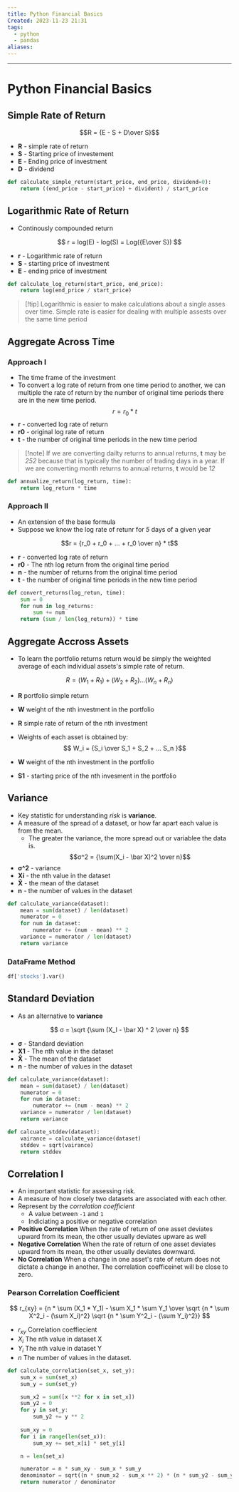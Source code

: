 ```yaml
---
title: Python Financial Basics
Created: 2023-11-23 21:31
tags:
  - python
  - pandas
aliases:
---
```


---
# Python Financial Basics

## Simple Rate of Return
$$R = {E - S + D\over S}$$
- **R** - simple rate of return
- **S** - Starting price of investement
- **E** - Ending price of investment
- **D** - dividend

```Python
def calculate_simple_return(start_price, end_price, dividend=0):
	return ((end_price - start_price) + divident) / start_price
```

## Logarithmic Rate of Return
- Continously compounded return

$$ r = log(E) - log(S) = Log({E\over S}) $$
- **r** - Logarithmic rate of return
- **S** - starting price of investment
- **E** - ending price of investment

```Python
def calculate_log_return(start_price, end_price):
	return log(end_price / start_price)
```

>[!tip] Logarithmic is easier to make calculations about a single asses over time. Simple rate is easier for dealing with multiple assests over the same time period


## Aggregate Across Time 
### Approach I
- The time frame of the investment
- To convert a log rate of return from one time period to another, we can multiple the rate of return by the number of original time periods there are in the new time period.
$$ r = r_0 * t $$
- **r** - converted log rate of return
- **r0** - original log rate of return
- **t** - the number of original time periods in the new time period

>[!note] If we are converting dailty returns to annual returns, **t** may be *252* because that is typically the number of trading days in a year. If we are converting month returns to annual returns, **t** would be *12*

```Python
def annualize_return(log_return, time):
	return log_return * time
```

### Approach II
- An extension of the base formula
- Suppose we know the log rate of retunr for *5* days of a given year

$$r = {r_0 + r_0 + ... + r_0 \over n} * t$$
- **r** - converted log rate of return
- **r0** - The nth log return from the original time period
- **n** - the number of returns from the original time period
- **t** - the number of original time periods in the new time period

```Python
def convert_returns(log_retun, time):
	sum = 0
	for num in log_returns:
		sum += num
	return (sum / len(log_return)) * time
```

## Aggregate Accross Assets
- To learn the portfolio returns return would be simply the weighted average of each individual assets's simple rate of return.

$$ R = (W_1 + R_1) + (W_2 + R_2) ... (W_n + R_n)$$
- **R** portfolio simple return
- **W** weight of the nth investment in the portfolio
- **R** simple rate of return of the nth investment

- Weights of each asset is obtained by:
$$ W_i = {S_i \over S_1 + S_2 + ... S_n }$$
- **W** weight of the nth investment in the portfolio
- **S1** - starting price of the nth invesment in the portfolio

## Variance
- Key statistic for understanding *risk* is **variance**.
- A measure of the spread of a dataset, or how far apart each value is from the mean.
	- The greater the variance, the more spread out or variablee the data is.
$$σ^2 = {\sum(X_i - \bar X)^2 \over n}$$
- **σ^2** - variance
- **Xi** - the nth value in the dataset
- **X̄** - the mean of the dataset
- **n** - the number of values in the dataset

```Python
def calculate_variance(dataset):
	mean = sum(dataset) / len(dataset)
	numerator = 0
	for num in dataset:
		numerator += (num - mean) ** 2
	variance = numerator / len(dataset)
	return variance
```

### DataFrame Method
```Python
df['stocks'].var()
```

## Standard Deviation
- As an alternative to **variance**

$$ σ = \sqrt {\sum (X_I - \bar X) ^ 2 \over n} $$
- **σ** - Standard deviation
- **X1** - The nth value in the dataset
- **X̄** - The mean of the dataset
- **n** - the number of values in the dataset

```Python
def calculate_variance(dataset):
	mean = sum(dataset) / len(dataset)
	numerator = 0
	for num in dataset:
		numerator += (num - mean) ** 2
	variance = numerator / len(dataset)
	return variance

def calcuate_stddev(dataset):
	vairance = calculate_variance(dataset)
	stddev = sqrt(vairance)
	return stddev
```

## Correlation I
- An important statistic for assessing risk.
- A measure of how closely two datasets are associated with each other.
- Represent by the *correlation coefficient*
	- A value between `-1` and `1`
	- Indiciating a positive or negative correlation
- **Positive Correlation** When the rate of return of one asset deviates upward from its mean, the other usually deviates upware as well
- **Negative Correlation** When the rate of return of one asset deviates upward from its mean, the other usually deviates downward.
- **No Correlation** When a change in one asset's rate of return does not dictate a change in another. The correlation coefficeinet will be close to zero.

### Pearson Correlation Coefficient
$$ r_{xy} = {n * \sum (X_1 * Y_1) - \sum X_1 * \sum Y_1 \over \sqrt {n * \sum X^2_i - (\sum X_i)^2} \sqrt {n * \sum Y^2_i - (\sum Y_i)^2}} $$
- $r_{xy}$ Correlation coeffiecient
- $X_i$ The nth value in dataset X
- $Y_i$ The nth value in dataset Y
- $n$ The number of values in the dataset.
```Python
def calculate_correlation(set_x, set_y):
	sum_x = sum(set_x)
	sum_y = sum(set_y)

	sum_x2 = sum([x **2 for x in set_x])
	sum_y2 = 0
	for y in set_y:
		sum_y2 += y ** 2
	
	sum_xy = 0
	for i in range(len(set_x)):
		sum_xy += set_x[i] * set_y[i]

	n = len(set_x)

	numerator = n * sum_xy - sum_x * sum_y
	denominator = sqrt((n * snum_x2 - sum_x ** 2) * (n * sum_y2 - sum_y ** 2))
	return numerator / denominator
```
